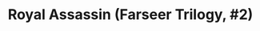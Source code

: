 ---
layout: book
title: "Royal Assassin (Farseer Trilogy, #2)"
author_first_name: "Robin Hobb"
author_last_name: "Hobb"
cover_url: "/assets/images/book-cover-placeholder.jpg"
year: 2023
---